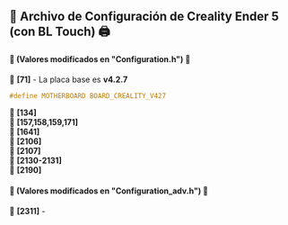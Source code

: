 ## 📜 **Archivo de Configuración de Creality Ender 5 (con BL Touch)** 🖨️

#### 🔧 **(Valores modificados en "Configuration.h")** 🔧

🔹 **[71]** - La placa base es **v4.2.7**
```c
#define MOTHERBOARD BOARD_CREALITY_V427 
```
🔹 **[134]** <br>
🔹 **[157,158,159,171]** <br>
🔹 **[1641]** <br>
🔹 **[2106]** <br>
🔹 **[2107]** <br>
🔹 **[2130-2131]** <br>
🔹 **[2190]** <br>

#### 🔧 **(Valores modificados en "Configuration_adv.h")** 🔧

🔹 **[2311]** - <br>